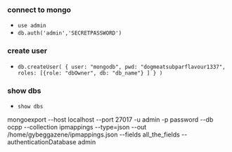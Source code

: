 

### connect to mongo
 * ` use admin `
* ` db.auth('admin','SECRETPASSWORD') `

### create user
* ` db.createUser(
   {
     user: "mongodb",
     pwd: "dogmeatsubparflavour1337",
     roles: [{role: "dbOwner", db: "db_name"} ]
   }
 ) `
 
### show dbs
* ` show dbs `


 mongoexport --host localhost --port 27017 -u admin -p password --db ocpp --collection ipmappings --type=json --out /home/gybeggazene/ipmappings.json --fields all_the_fields --authenticationDatabase admin
